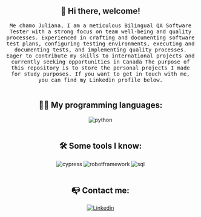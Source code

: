 ### <h2 align="center" dir="auto"> 👋 Hi there, welcome! </h2>
<p align="center" dir="auto">
  <samp>Me chamo Juliana, I am a meticulous Bilingual QA Software Tester with a strong focus on team well-being and quality processes. Experienced in crafting and documenting software test plans, configuring testing environments, executing and documenting tests, and implementing quality processes. Eager to contribute my skills to international projects and currently seeking opportunities in Canada The purpose of this repository is to store the personal projects I made for study purposes. If you want to get in touch with me, you can find my Linkedin profile below. </samp><br><br>

#### <h2 align="center" dir="auto">👩‍💻 My programming languages: </h2>
<div align="center"><div style="display: inline_block">
<img align="center" alt="python" src="https://img.shields.io/badge/Python-3776AB?style=for-the-badge&logo=python&logoColor=white"/>

</div></div><br>


#### <h2 align="center" dir="auto">🛠️ Some tools I know: </h2>
<div align="center"><div style="display: inline_block">
<img align="center" alt="cypress" src="https://img.shields.io/badge/Cypress-17202C?style=for-the-badge&logo=cypress&logoColor=white"/>
<img align="center" alt="robotframework" src="https://img.shields.io/badge/Robot%20Framework-000000?style=for-the-badge&logo=robot-framework&logoColor=white"/>
<img align="center" alt="sql" src="https://img.shields.io/badge/Microsoft_SQL_Server-CC2927?style=for-the-badge&logo=microsoft-sql-server&logoColor=white"/>
</div></div><br>



#### <h2 align="center" dir="auto">📭 Contact me: </h2>
<div align="center">
  <a href="[https://www.linkedin.com/in/julianamachadodasilva/](https://www.linkedin.com/in/julianamachadodasilva/)">
    <img src="https://img.shields.io/badge/LinkedIn-0077B5?style=for-the-badge&logo=linkedin&logoColor=white" alt="Linkedin">
  </a>
</div>
